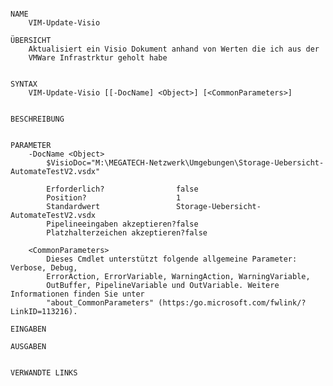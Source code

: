 ﻿```

NAME
    VIM-Update-Visio
    
ÜBERSICHT
    Aktualisiert ein Visio Dokument anhand von Werten die ich aus der
    VMWare Infrastrktur geholt habe
    
    
SYNTAX
    VIM-Update-Visio [[-DocName] <Object>] [<CommonParameters>]
    
    
BESCHREIBUNG
    

PARAMETER
    -DocName <Object>
        $VisioDoc="M:\MEGATECH-Netzwerk\Umgebungen\Storage-Uebersicht-AutomateTestV2.vsdx"
        
        Erforderlich?                false
        Position?                    1
        Standardwert                 Storage-Uebersicht-AutomateTestV2.vsdx
        Pipelineeingaben akzeptieren?false
        Platzhalterzeichen akzeptieren?false
        
    <CommonParameters>
        Dieses Cmdlet unterstützt folgende allgemeine Parameter: Verbose, Debug,
        ErrorAction, ErrorVariable, WarningAction, WarningVariable,
        OutBuffer, PipelineVariable und OutVariable. Weitere Informationen finden Sie unter 
        "about_CommonParameters" (https:/go.microsoft.com/fwlink/?LinkID=113216). 
    
EINGABEN
    
AUSGABEN
    
    
VERWANDTE LINKS



```

